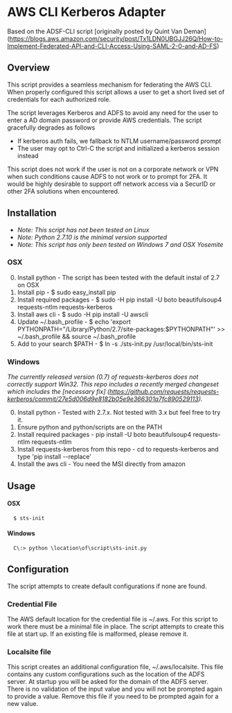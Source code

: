 # AWS CLI Kerberos Adapter

Based on the ADSF-CLI script  [originally posted by Quint Van Deman] (https://blogs.aws.amazon.com/security/post/Tx1LDN0UBGJJ26Q/How-to-Implement-Federated-API-and-CLI-Access-Using-SAML-2-0-and-AD-FS)

## Overview
This script provides a seamless mechanism for federating the AWS CLI. When
properly configured this script allows a user to get a short lived set of
credentials for each authorized role.

The script leverages Kerberos and ADFS to avoid any need for the user to enter
a AD domain password or provide AWS credentials. The script gracefully degrades
as follows
* If kerberos auth fails, we fallback to NTLM username/password prompt
* The user may opt to Ctrl-C the script and initialized a kerberos session instead

This script does not work if the user is not on a corporate network or VPN when such
conditions cause ADFS to not work or to prompt for 2FA.
It would be highly desirable to support off network access via a SecurID or other
2FA solutions when encountered.

## Installation
* *Note: This script has not been tested on Linux*
* *Note: Python 2.7.10 is the minimal version supported*
* *Note: This script has only been tested on Windows 7 and OSX Yosemite*

### OSX
0. Install python - The script has been tested with the default instal of 2.7 on OSX
1. Install pip - $ sudo easy_install pip
2. Install required packages - $ sudo -H pip install -U boto beautifulsoup4 requests-ntlm requests-kerberos
3. Install aws cli -  $ sudo -H pip install -U awscli
5. Update ~/.bash_profile - $ echo 'export PYTHONPATH="/Library/Python/2.7/site-packages:$PYTHONPATH"' >> ~/.bash_profile && source ~/.bash_profile
6. Add to your search $PATH - $ ln -s ./sts-init.py /usr/local/bin/sts-init

### Windows
*The currently released version (0.7) of requests-kerberos does not correctly support Win32.
This repo includes a recently merged changeset which includes the [necessary fix] (https://github.com/requests/requests-kerberos/commit/27e5d006d9e8182b05e9e366301a7fc890529113).*

0. Install python - Tested with 2.7.x. Not tested with 3.x but feel free to try it.
1. Ensure python and python/scripts are on the PATH
2. Install required packages - pip install -U boto beautifulsoup4 requests-ntlm requests-ntlm
3. Install requests-kerberos from this repo - cd to requests-kerberos and type 'pip install --replace'
4. Install the aws cli - You need the MSI directly from amazon

## Usage
#### OSX
```shell
  $ sts-init
```

#### Windows
```shell
  C\:> python \location\of\script\sts-init.py
```

## Configuration

The script attempts to create default configurations if none are found.

### Credential File
The AWS default location for the credential file is ~/.aws. For this script to work there
must be a minimal file in place. The script attempts to create this file at start
up. If an existing file is malformed, please remove it.

### Localsite file
This script creates an additional configuration file, ~/.aws/localsite. This file
contains any custom configurations such as the location of the ADFS server. At
startup you will be asked for the domain of the ADFS server. There is no validation
of the input value and you will not be prompted again to provide a value. Remove
this file if you need to be prompted again for a new value.
